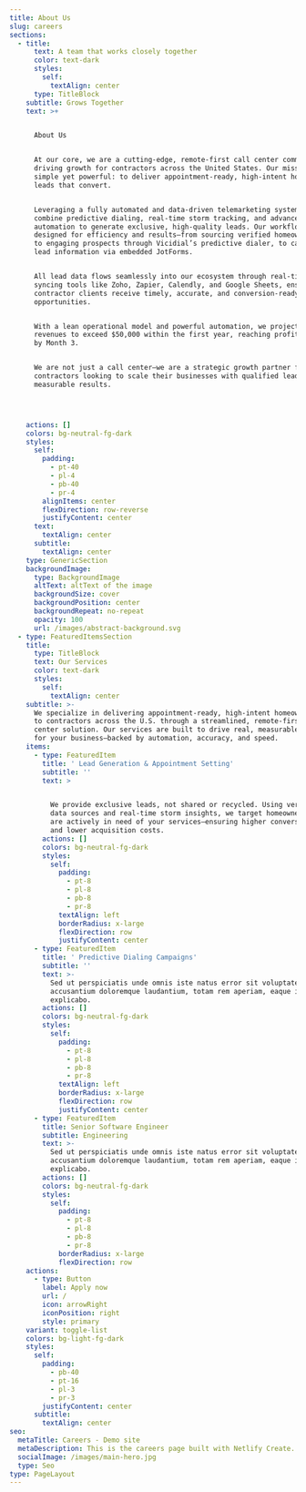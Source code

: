 ```yaml
---
title: About Us
slug: careers
sections:
  - title:
      text: A team that works closely together
      color: text-dark
      styles:
        self:
          textAlign: center
      type: TitleBlock
    subtitle: Grows Together
    text: >+


      About Us


      At our core, we are a cutting-edge, remote-first call center committed to
      driving growth for contractors across the United States. Our mission is
      simple yet powerful: to deliver appointment-ready, high-intent homeowner
      leads that convert.


      Leveraging a fully automated and data-driven telemarketing system, we
      combine predictive dialing, real-time storm tracking, and advanced CRM
      automation to generate exclusive, high-quality leads. Our workflow is
      designed for efficiency and results—from sourcing verified homeowner data,
      to engaging prospects through Vicidial’s predictive dialer, to capturing
      lead information via embedded JotForms.


      All lead data flows seamlessly into our ecosystem through real-time
      syncing tools like Zoho, Zapier, Calendly, and Google Sheets, ensuring our
      contractor clients receive timely, accurate, and conversion-ready
      opportunities.


      With a lean operational model and powerful automation, we project monthly
      revenues to exceed $50,000 within the first year, reaching profitability
      by Month 3.


      We are not just a call center—we are a strategic growth partner for
      contractors looking to scale their businesses with qualified leads and
      measurable results.




    actions: []
    colors: bg-neutral-fg-dark
    styles:
      self:
        padding:
          - pt-40
          - pl-4
          - pb-40
          - pr-4
        alignItems: center
        flexDirection: row-reverse
        justifyContent: center
      text:
        textAlign: center
      subtitle:
        textAlign: center
    type: GenericSection
    backgroundImage:
      type: BackgroundImage
      altText: altText of the image
      backgroundSize: cover
      backgroundPosition: center
      backgroundRepeat: no-repeat
      opacity: 100
      url: /images/abstract-background.svg
  - type: FeaturedItemsSection
    title:
      type: TitleBlock
      text: Our Services
      color: text-dark
      styles:
        self:
          textAlign: center
    subtitle: >-
      We specialize in delivering appointment-ready, high-intent homeowner leads
      to contractors across the U.S. through a streamlined, remote-first call
      center solution. Our services are built to drive real, measurable growth
      for your business—backed by automation, accuracy, and speed.
    items:
      - type: FeaturedItem
        title: ' Lead Generation & Appointment Setting'
        subtitle: ''
        text: >


          We provide exclusive leads, not shared or recycled. Using verified
          data sources and real-time storm insights, we target homeowners who
          are actively in need of your services—ensuring higher conversion rates
          and lower acquisition costs.
        actions: []
        colors: bg-neutral-fg-dark
        styles:
          self:
            padding:
              - pt-8
              - pl-8
              - pb-8
              - pr-8
            textAlign: left
            borderRadius: x-large
            flexDirection: row
            justifyContent: center
      - type: FeaturedItem
        title: ' Predictive Dialing Campaigns'
        subtitle: ''
        text: >-
          Sed ut perspiciatis unde omnis iste natus error sit voluptatem
          accusantium doloremque laudantium, totam rem aperiam, eaque ipsa quae.
          explicabo.
        actions: []
        colors: bg-neutral-fg-dark
        styles:
          self:
            padding:
              - pt-8
              - pl-8
              - pb-8
              - pr-8
            textAlign: left
            borderRadius: x-large
            flexDirection: row
            justifyContent: center
      - type: FeaturedItem
        title: Senior Software Engineer
        subtitle: Engineering
        text: >-
          Sed ut perspiciatis unde omnis iste natus error sit voluptatem
          accusantium doloremque laudantium, totam rem aperiam, eaque ipsa quae.
          explicabo.
        actions: []
        colors: bg-neutral-fg-dark
        styles:
          self:
            padding:
              - pt-8
              - pl-8
              - pb-8
              - pr-8
            borderRadius: x-large
            flexDirection: row
    actions:
      - type: Button
        label: Apply now
        url: /
        icon: arrowRight
        iconPosition: right
        style: primary
    variant: toggle-list
    colors: bg-light-fg-dark
    styles:
      self:
        padding:
          - pb-40
          - pt-16
          - pl-3
          - pr-3
        justifyContent: center
      subtitle:
        textAlign: center
seo:
  metaTitle: Careers - Demo site
  metaDescription: This is the careers page built with Netlify Create.
  socialImage: /images/main-hero.jpg
  type: Seo
type: PageLayout
---
```

